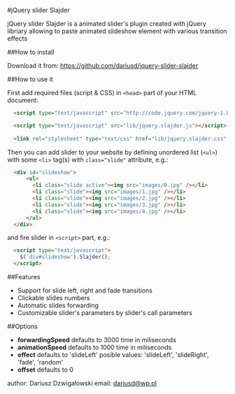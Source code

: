 #jQuery slider Slajder

jQuery slider Slajder is a animated slider's plugin created with jQuery libriary allowing to paste animated slideshow element with various transition effects

##How to install

Download it from: <https://github.com/dariusd/jquery-slider-slajder>

##How to use it

First add required files (script & CSS) in `<head>` part of your HTML document:

```html
  <script type="text/javascript" src="http://code.jquery.com/jquery-1.8.2.min.js"></script>

  <script type="text/javascript" src="lib/jquery.slajder.js"></script>
        
  <link rel="stylesheet" type="text/css" href="lib/jquery.slajder.css" />
```

Then you can add slider to your website by defining unordered list (`<ul>`) with some `<li>` tag(s) with `class="slide"` attribute, e.g.:
```html
  <div id="slideshow">
      <ul>
        <li class="slide active"><img src="images/0.jpg" /></li>
        <li class="slide"><img src="images/1.jpg" /></li>
        <li class="slide"><img src="images/2.jpg" /></li>
        <li class="slide"><img src="images/3.jpg" /></li>
        <li class="slide"><img src="images/4.jpg" /></li>
      </ul>
  </div>
```         

and fire slider in `<script>` part, e.g.:
```html
  <script type="text/javascript">
    $('div#slideshow').Slajder();
  </script>
```
##Features
* Support for slide left, right and fade transitions
* Clickable slides numbers
* Automatic slides forwarding
* Customizable slider's parameters by slider's call parameters

##Options
* **forwardingSpeed** defaults to 3000
  time in miliseconds
* **animationSpeed** defaults to 1000
  time in miliseconds
* **effect** defaults to 'slideLeft'
  posible values: 'slideLeft', 'slideRight', 'fade', 'random'
* **offset** defaults to 0

author: Dariusz Dzwigałowski
email: dariusd@wp.pl